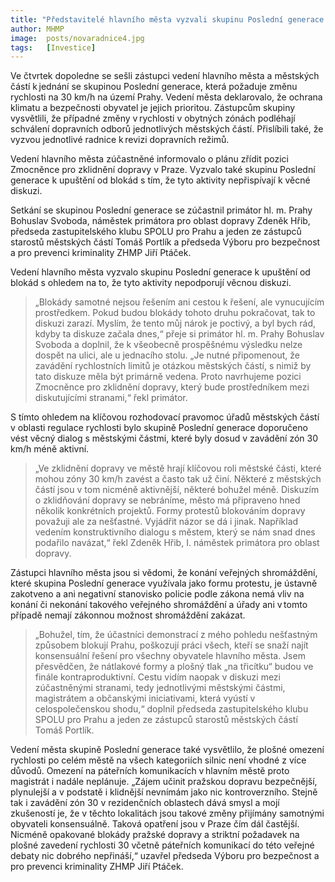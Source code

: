 ```yaml
---
title: "Představitelé hlavního města vyzvali skupinu Poslední generace k ukončení blokád a k věcné diskuzi o rychlosti 30 km/h v Praze"
author: MHMP
image:  posts/novaradnice4.jpg
tags:   [Investice]
---
```


Ve čtvrtek dopoledne se sešli zástupci vedení hlavního města a městských částí k jednání se skupinou Poslední generace, která požaduje změnu rychlosti na 30 km/h na území Prahy. Vedení města deklarovalo, že ochrana klimatu a bezpečnosti obyvatel je jejich prioritou. Zástupcům skupiny vysvětlili, že případné změny v rychlosti v obytných zónách podléhají schválení dopravních odborů jednotlivých městských částí. Přislíbili také, že vyzvou jednotlivé radnice k revizi dopravních režimů.

Vedení hlavního města zúčastněné informovalo o plánu zřídit pozici Zmocněnce pro zklidnění dopravy v Praze. Vyzvalo také skupinu Poslední generace k upuštění od blokád s tím, že tyto aktivity nepřispívají k věcné diskuzi.

Setkání se skupinou Poslední generace se zúčastnil primátor hl. m. Prahy Bohuslav Svoboda, náměstek primátora pro oblast dopravy Zdeněk Hřib, předseda zastupitelského klubu SPOLU pro Prahu a jeden ze zástupců starostů městských částí Tomáš Portlík a předseda Výboru pro bezpečnost a pro prevenci kriminality ZHMP Jiří Ptáček.

Vedení hlavního města vyzvalo skupinu Poslední generace k upuštění od blokád s ohledem na to, že tyto aktivity nepodporují věcnou diskuzi. 

> „Blokády samotné nejsou řešením ani cestou k řešení, ale vynucujícím prostředkem. Pokud budou blokády tohoto druhu pokračovat, tak to diskuzi zarazí. Myslím, že tento můj nárok je poctivý, a byl bych rád, kdyby ta diskuze začala dnes,“ přeje si primátor hl. m. Prahy Bohuslav Svoboda a doplnil, že k všeobecně prospěšnému výsledku nelze dospět na ulici, ale u jednacího stolu. „Je nutné připomenout, že zavádění rychlostních limitů je otázkou městských částí, s nimiž by tato diskuze měla být primárně vedena. Proto navrhujeme pozici Zmocněnce pro zklidnění dopravy, který bude prostředníkem mezi diskutujícími stranami,“ řekl primátor.

S tímto ohledem na klíčovou rozhodovací pravomoc úřadů městských částí v oblasti regulace rychlosti bylo skupině Poslední generace doporučeno vést věcný dialog s městskými částmi, které byly dosud v zavádění zón 30 km/h méně aktivní. 

> „Ve zklidnění dopravy ve městě hrají klíčovou roli městské části, které mohou zóny 30 km/h zavést a často tak už činí. Některé z městských částí jsou v tom nicméně aktivnější, některé bohužel méně. Diskuzím o zklidňování dopravy se nebráníme, město má připraveno hned několik konkrétních projektů. Formy protestů blokováním dopravy považuji ale za nešťastné. Vyjádřit názor se dá i jinak. Například vedením konstruktivního dialogu s městem, který se nám snad dnes podařilo navázat,“ řekl Zdeněk Hřib, I. náměstek primátora pro oblast dopravy. 

Zástupci hlavního města jsou si vědomi, že konání veřejných shromáždění, které skupina Poslední generace využívala jako formu protestu, je ústavně zakotveno a ani negativní stanovisko policie podle zákona nemá vliv na konání či nekonání takového veřejného shromáždění a úřady ani v tomto případě nemají zákonnou možnost shromáždění zakázat. 

> „Bohužel, tím, že účastníci demonstrací z mého pohledu nešťastným způsobem blokují Prahu, poškozují práci všech, kteří se snaží najít konsensuální řešení pro všechny obyvatele hlavního města. Jsem přesvědčen, že nátlakové formy a plošný tlak „na třicítku“ budou ve finále kontraproduktivní. Cestu vidím naopak v diskuzi mezi zúčastněnými stranami, tedy jednotlivými městskými částmi, magistrátem a občanskými iniciativami, která vyústí v celospolečenskou shodu,“ doplnil předseda zastupitelského klubu SPOLU pro Prahu a jeden ze zástupců starostů městských částí Tomáš Portlík.

Vedení města skupině Poslední generace také vysvětlilo, že plošné omezení rychlosti po celém městě na všech kategoriích silnic není vhodné z více důvodů. Omezení na páteřních komunikacích v hlavním městě proto magistrát i nadále neplánuje. „Zájem učinit pražskou dopravu bezpečnější, plynulejší a v podstatě i klidnější nevnímám jako nic kontroverzního. Stejně tak i zavádění zón 30 v rezidenčních oblastech dává smysl a mojí zkušeností je, že v těchto lokalitách jsou takové změny přijímány samotnými obyvateli konsensuálně. Taková opatření jsou v Praze čím dál častější. Nicméně opakované blokády pražské dopravy a striktní požadavek na plošné zavedení rychlosti 30 včetně páteřních komunikací do této veřejné debaty nic dobrého nepřináší,“ uzavřel předseda Výboru pro bezpečnost a pro prevenci kriminality ZHMP Jiří Ptáček.

